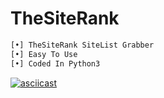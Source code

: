 # TheSiteRank
```python
[•] TheSiteRank SiteList Grabber
[•] Easy To Use
[•] Coded In Python3
```

[![asciicast](https://asciinema.org/a/rZ8OK3Cj3AXw2ST35usZ2BV6s.svg)](https://asciinema.org/a/rZ8OK3Cj3AXw2ST35usZ2BV6s)

